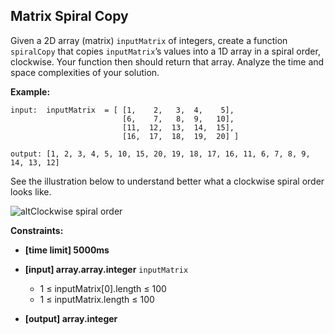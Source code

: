 ## Matrix Spiral Copy

Given a 2D array (matrix)  `inputMatrix`  of integers, create a function  `spiralCopy`  that copies  `inputMatrix`’s values into a 1D array in a spiral order, clockwise. Your function then should return that array. Analyze the time and space complexities of your solution.

**Example:**

```pramp
input:  inputMatrix  = [ [1,    2,   3,  4,    5],
                         [6,    7,   8,  9,   10],
                         [11,  12,  13,  14,  15],
                         [16,  17,  18,  19,  20] ]

output: [1, 2, 3, 4, 5, 10, 15, 20, 19, 18, 17, 16, 11, 6, 7, 8, 9, 14, 13, 12]

```

See the illustration below to understand better what a clockwise spiral order looks like.

![alt](https://www.pramp.com/img/content/img06.png "Clockwise spiral order")Clockwise spiral order

**Constraints:**

-   **[time limit] 5000ms**
    
-   **[input] array.array.integer**  `inputMatrix`
    
    -   1 ≤ inputMatrix[0].length ≤ 100
    -   1 ≤ inputMatrix.length ≤ 100
-   **[output] array.integer**


